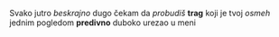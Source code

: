 Svako jutro
_beskrajno_ dugo čekam
da _probudiš_
**trag**
koji je tvoj _osmeh_
jednim pogledom
**predivno** duboko
urezao u meni
